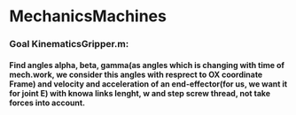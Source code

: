 # MechanicsMachines

### Goal KinematicsGripper.m: 
#### Find angles alpha, beta, gamma(as angles which is changing with time of mech.work, we consider this angles with resprect to OX coordinate Frame) and velocity and acceleration of an end-effector(for us, we want it for joint E) with knowa links lenght, w and step screw thread, not take forces into account. 
